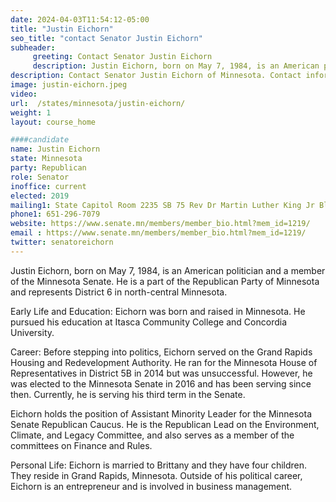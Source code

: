 ```yaml
---
date: 2024-04-03T11:54:12-05:00
title: "Justin Eichorn"
seo_title: "contact Senator Justin Eichorn"
subheader:
     greeting: Contact Senator Justin Eichorn
     description: Justin Eichorn, born on May 7, 1984, is an American politician and a member of the Minnesota Senate. He is a part of the Republican Party of Minnesota and represents District 6 in north-central Minnesota
description: Contact Senator Justin Eichorn of Minnesota. Contact information for Justin Eichorn includes email address, phone number, and mailing address.
image: justin-eichorn.jpeg
video:
url:  /states/minnesota/justin-eichorn/
weight: 1
layout: course_home

####candidate
name: Justin Eichorn
state: Minnesota
party: Republican
role: Senator
inoffice: current
elected: 2019
mailing1: State Capitol Room 2235 SB 75 Rev Dr Martin Luther King Jr Blvd St. Paul, MN 55155-1606
phone1: 651-296-7079
website: https://www.senate.mn/members/member_bio.html?mem_id=1219/
email : https://www.senate.mn/members/member_bio.html?mem_id=1219/
twitter: senatoreichorn
---
```


Justin Eichorn, born on May 7, 1984, is an American politician and a member of the Minnesota Senate. He is a part of the Republican Party of Minnesota and represents District 6 in north-central Minnesota.

Early Life and Education:
Eichorn was born and raised in Minnesota. He pursued his education at Itasca Community College and Concordia University.

Career:
Before stepping into politics, Eichorn served on the Grand Rapids Housing and Redevelopment Authority. He ran for the Minnesota House of Representatives in District 5B in 2014 but was unsuccessful. However, he was elected to the Minnesota Senate in 2016 and has been serving since then. Currently, he is serving his third term in the Senate.

Eichorn holds the position of Assistant Minority Leader for the Minnesota Senate Republican Caucus. He is the Republican Lead on the Environment, Climate, and Legacy Committee, and also serves as a member of the committees on Finance and Rules.

Personal Life:
Eichorn is married to Brittany and they have four children. They reside in Grand Rapids, Minnesota. Outside of his political career, Eichorn is an entrepreneur and is involved in business management.
